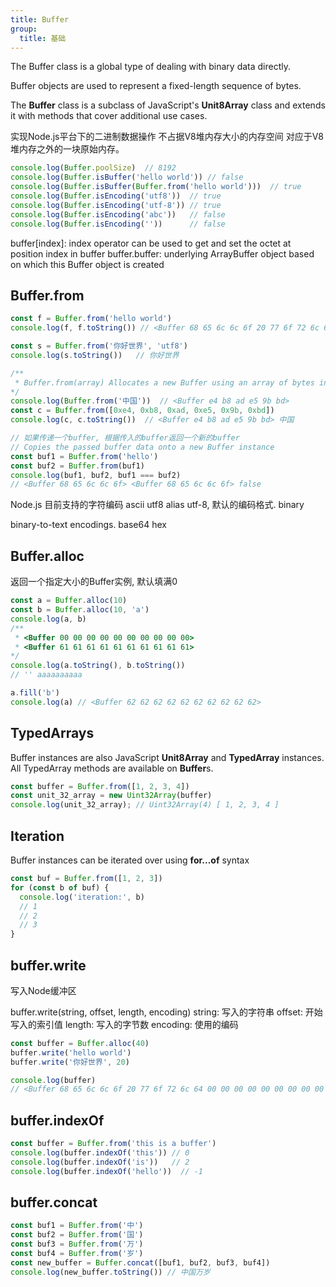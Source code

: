 ```yaml
---
title: Buffer
group:
  title: 基础
---
```


  The Buffer class is a global type of dealing with binary data directly.

  Buffer objects are used to represent a fixed-length sequence of bytes.

  The **Buffer** class is a subclass of JavaScript's **Unit8Array** class and extends it with methods that cover
  additional use cases.

  实现Node.js平台下的二进制数据操作
  不占据V8堆内存大小的内存空间 对应于V8堆内存之外的一块原始内存。

```js
console.log(Buffer.poolSize)  // 8192
console.log(Buffer.isBuffer('hello world')) // false
console.log(Buffer.isBuffer(Buffer.from('hello world')))  // true
console.log(Buffer.isEncoding('utf8'))  // true
console.log(Buffer.isEncoding('utf-8')) // true
console.log(Buffer.isEncoding('abc'))   // false
console.log(Buffer.isEncoding(''))      // false
```

  buffer[index]: index operator can be used to get and set the octet at position index in buffer
  buffer.buffer: underlying ArrayBuffer object based on which this Buffer object is created

## Buffer.from

```js
const f = Buffer.from('hello world')
console.log(f, f.toString()) // <Buffer 68 65 6c 6c 6f 20 77 6f 72 6c 64> hello world

const s = Buffer.from('你好世界', 'utf8')
console.log(s.toString())   // 你好世界

/**
 * Buffer.from(array) Allocates a new Buffer using an array of bytes in the range 0-255.
*/
console.log(Buffer.from('中国'))  // <Buffer e4 b8 ad e5 9b bd>
const c = Buffer.from([0xe4, 0xb8, 0xad, 0xe5, 0x9b, 0xbd])
console.log(c, c.toString())  // <Buffer e4 b8 ad e5 9b bd> 中国

// 如果传递一个buffer, 根据传入的buffer返回一个新的buffer
// Copies the passed buffer data onto a new Buffer instance
const buf1 = Buffer.from('hello')
const buf2 = Buffer.from(buf1)
console.log(buf1, buf2, buf1 === buf2)
// <Buffer 68 65 6c 6c 6f> <Buffer 68 65 6c 6c 6f> false
```

  Node.js 目前支持的字符编码
  ascii
  utf8 alias utf-8, 默认的编码格式.
  binary

  binary-to-text encodings.
  base64
  hex

## Buffer.alloc

  返回一个指定大小的Buffer实例, 默认填满0

```js
const a = Buffer.alloc(10)
const b = Buffer.alloc(10, 'a')
console.log(a, b)
/**
 * <Buffer 00 00 00 00 00 00 00 00 00 00>
 * <Buffer 61 61 61 61 61 61 61 61 61 61>
*/
console.log(a.toString(), b.toString())
// '' aaaaaaaaaa

a.fill('b')
console.log(a) // <Buffer 62 62 62 62 62 62 62 62 62 62>
```

## TypedArrays

  Buffer instances are also JavaScript **Unit8Array** and **TypedArray** instances. All TypedArray methods are available
  on **Buffer**s.

```js
const buffer = Buffer.from([1, 2, 3, 4])
const unit_32_array = new Uint32Array(buffer)
console.log(unit_32_array); // Uint32Array(4) [ 1, 2, 3, 4 ]
```

## Iteration

  Buffer instances can be iterated over using **for...of** syntax

```js
const buf = Buffer.from([1, 2, 3])
for (const b of buf) {
  console.log('iteration:', b)
  // 1
  // 2
  // 3
}
```

## buffer.write

  写入Node缓冲区

  buffer.write(string, offset, length, encoding)
  string: 写入的字符串
  offset: 开始写入的索引值
  length: 写入的字节数
  encoding: 使用的编码

```js
const buffer = Buffer.alloc(40)
buffer.write('hello world')
buffer.write('你好世界', 20)

console.log(buffer)
// <Buffer 68 65 6c 6c 6f 20 77 6f 72 6c 64 00 00 00 00 00 00 00 00 00 e4 bd a0 e5 a5 bd e4 b8 96 e7 95 8c 00 00 00 00 00 00 00 00>
```

## buffer.indexOf

```js
const buffer = Buffer.from('this is a buffer')
console.log(buffer.indexOf('this')) // 0
console.log(buffer.indexOf('is'))   // 2
console.log(buffer.indexOf('hello'))  // -1
```

## buffer.concat

```js
const buf1 = Buffer.from('中')
const buf2 = Buffer.from('国')
const buf3 = Buffer.from('万')
const buf4 = Buffer.from('岁')
const new_buffer = Buffer.concat([buf1, buf2, buf3, buf4])
console.log(new_buffer.toString()) // 中国万岁
```
